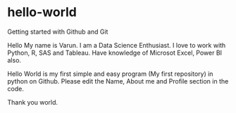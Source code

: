 # hello-world
Getting started with Github and Git

Hello My name is Varun. I am a Data Science Enthusiast. I love to work with Python, R, SAS and Tableau. Have knowledge of Microsot Excel, Power BI also.

Hello World is my first simple and easy program (My first repository) in python on Github. 
Please edit the Name, About me and Profile section in the code.

Thank you world.
